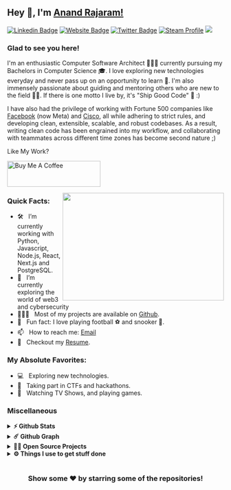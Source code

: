 ## Hey 👋, I'm [Anand Rajaram!](https://github.com/anandrajaram21/)

[![Linkedin Badge](https://img.shields.io/badge/LinkedIn-0077B5?style=for-the-badge&logo=linkedin&logoColor=white)](https://linkedin.com/in/anandrajaram21)
[![Website Badge](https://img.shields.io/badge/website-000000?style=for-the-badge&logo=About.me&logoColor=white)](https://anandrajaram.dev)
[![Twitter Badge](https://img.shields.io/badge/Twitter-1DA1F2?style=for-the-badge&logo=twitter&logoColor=white)](https://twitter.com/anandrajaram21)
[![Steam Profile](https://img.shields.io/badge/Steam-000000?style=for-the-badge&logo=steam&logoColor=white)](https://steamcommunity.com/id/anandrajaram21/)
![](https://komarev.com/ghpvc/?username=anandrajaram21&style=for-the-badge)

### Glad to see you here! &nbsp; 

I'm an enthusiastic Computer Software Architect 👨🏻‍💻 currently pursuing my Bachelors in Computer Science 🎓. I love exploring new technologies everyday and never pass up on an opportunity to learn 📱. I'm also immensely passionate about guiding and mentoring others who are new to the field 👨‍🏫. If there is one motto I live by, it's "Ship Good Code" 🚢 :)

I have also had the privilege of working with Fortune 500 companies like [Facebook](https://meta.com) (now Meta) and [Cisco](https://cisco.com), all while adhering to strict rules, and developing clean, extensible, scalable, and robust codebases. As a result, writing clean code has been engrained into my workflow, and collaborating with teammates across different time zones has become second nature ;)

Like My Work?

<a href="https://www.buymeacoffee.com/anandrajaram21" target="_blank"><img src="https://cdn.buymeacoffee.com/buttons/v2/default-yellow.png" alt="Buy Me A Coffee" height="60px" width="217px" ></a>

<img align="right" height="250" width="375" alt="" src="https://media3.giphy.com/media/aNqEFrYVnsS52/giphy.gif?cid=ecf05e4702ybl5wovia9vx3ujmuw7kony7zys0w1fu81xw3j&rid=giphy.gif&ct=g" />

### Quick Facts:

- 🛠 &nbsp; I’m currently working with Python, Javascript, Node.js, React, Next.js and PostgreSQL.
- 🚀 &nbsp; I’m currently exploring the world of web3 and cybersecurity
- 👨🏻‍💻 &nbsp; Most of my projects are available on [Github](https://github.com/anandrajaram21).
- 👾 &nbsp; Fun fact: I love playing football ⚽️ and snooker 🎱.
- 📫 &nbsp; How to reach me: [Email](mailto:anand@anandrajaram.dev)
- 📝 &nbsp; Checkout my [Resume](https://anandrajaram.dev/resume.pdf).

### My Absolute Favorites:

- 💻 &nbsp; Exploring new technologies. 
- 🍕 &nbsp; Taking part in CTFs and hackathons.
- 📰 &nbsp; Watching TV Shows, and playing games.

<!--
<code><img height="25" src="https://raw.githubusercontent.com/github/explore/80688e429a7d4ef2fca1e82350fe8e3517d3494d/topics/sass/sass.png" alt="sass"></code>
-->

### Miscellaneous

<details>	
  <summary><b>⚡ Github Stats</b></summary>

  <br />
  <img height="180em" src="https://github-readme-stats.vercel.app/api?username=anandrajaram21&show_icons=true&hide_border=true&&count_private=true&include_all_commits=true" />
  <img height="180em" src="https://github-readme-stats.vercel.app/api/top-langs/?username=anandrajaram21&exclude_repo=KNN-Image-Classification&show_icons=true&hide_border=true&layout=compact&langs_count=8"/>
</details>

<details>	
  <summary><b>☄️ Github Graph</b></summary>

  <br />
  <img height="300em" src="https://activity-graph.herokuapp.com/graph?username=anandrajaram21&theme=minimal" />
</details>

<details>
  <summary><b>🧑‍🚀 Open Source Projects</b></summary>

  <br />
  <table>
    <thead align="center">
      <tr border: none;>
        <td><b>💻 Projects</b></td>
        <td><b>🌟 Stars</b></td>
        <td><b>🍴 Forks</b></td>
        <td><b>👨‍💻 Language</b></td>
      </tr>
    </thead>
    <tbody>
       <tr>
	      <td><a href="https://github.com/facebookresearch/dynabench"><b>🚀 Dynabench</b></a></td>
        <td><img alt="Stars" src="https://img.shields.io/github/stars/facebookresearch/dynabench?style=for-the-badge"/></td>
        <td><img alt="Forks" src="https://img.shields.io/github/forks/facebookresearch/dynabench?style=for-the-badge"/></td>
        <td><img alt="Language" src="https://img.shields.io/github/languages/top/facebookresearch/dynabench?style=for-the-badge"/></td>
      </tr>
      <tr>
	      <td><a href="https://github.com/anandrajaram21/covidash"><b>🚀 Covidash</b></a></td>
        <td><img alt="Stars" src="https://img.shields.io/github/stars/anandrajaram21/covidash?style=for-the-badge"/></td>
        <td><img alt="Forks" src="https://img.shields.io/github/forks/anandrajaram21/covidash?style=for-the-badge"/></td>
        <td><img alt="Language" src="https://img.shields.io/github/languages/top/anandrajaram21/covidash?style=for-the-badge"/></td>
      </tr>
       <tr>
	      <td><a href="https://github.com/anandrajaram21/covidash"><b>🚀 Mission Control</b></a></td>
        <td><img alt="Stars" src="https://img.shields.io/github/stars/anandrajaram21/mission-control?style=for-the-badge"/></td>
        <td><img alt="Forks" src="https://img.shields.io/github/forks/anandrajaram21/mission-control?style=for-the-badge"/></td>
        <td><img alt="Language" src="https://img.shields.io/github/languages/top/anandrajaram21/mission-control?style=for-the-badge"/></td>
      </tr>
      <tr>
	      <td><a href="https://github.com/anandrajaram21/covidash"><b>🚀 Hackintosh</b></a></td>
        <td><img alt="Stars" src="https://img.shields.io/github/stars/anandrajaram21/hackintosh?style=for-the-badge"/></td>
        <td><img alt="Forks" src="https://img.shields.io/github/forks/anandrajaram21/hackintosh?style=for-the-badge"/></td>
        <td><img alt="Language" src="https://img.shields.io/github/languages/top/anandrajaram21/hackintosh?style=for-the-badge"/></td>
      </tr>
    </tbody>
  </table>
  <br />
</details>
 
<details>	
  <br />
  <summary><b>⚙️ Things I use to get stuff done</b></summary>
  	<ul>
  	    <li><b>OS:</b> macOS Monterey</li>
	    <li><b>Laptop: </b>M1 Macbook Pro</li>
      <li><b>Browser: </b>Firefox, Chrome, Safari</li>
	    <li><b>Terminal: </b> ZSH: Oh My Zsh</li>
	    <li><b>Code Editor:</b> Neovim, VS Code</li>
	    <li><b>To Stay Updated:</b> Daily.dev, Twitter, Hashnode</li>
	    <br />
	</ul>	
</details>

#

<div align="center">

### Show some ❤️ by starring some of the repositories!

</div>
